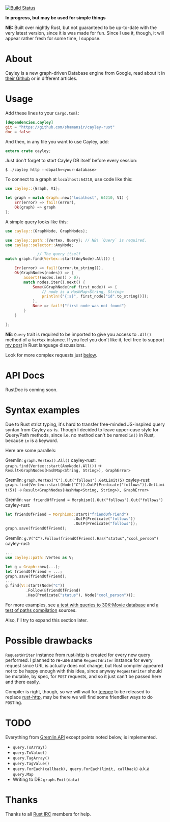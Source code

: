 [![Build Status](https://secure.travis-ci.org/shamansir/cayley-rust.png)](https://travis-ci.org/shamansir/cayley-rust)

**In progress, but may be used for simple things**

**NB:** Built over nightly Rust, but not guaranteed to be up-to-date with the
very latest version, since it is was made for fun. Since I use it, though, it will
appear rather fresh for some time, I suppose.

# About

Cayley is a new graph-driven Database engine from Google, read about it in
[their Github][cayley] or in different articles.

# Usage

Add these lines to your `Cargo.toml`:

```toml
[dependencies.cayley]
git = "https://github.com/shamansir/cayley-rust"
doc = false
```

And then, in any file you want to use Cayley, add:

```rust
extern crate cayley;
```

Just don't forget to start Cayley DB itself before every session:

`$ ./cayley http --dbpath=<your-database>`

To connect to a graph at `localhost:64210`, use code like this:

```rust
use cayley::{Graph, V1};

let graph = match Graph::new("localhost", 64210, V1) {
    Err(error) => fail!(error),
    Ok(graph) => graph
};
```

A simple query looks like this:

```rust
use cayley::{GraphNode, GraphNodes};

use cayley::path::{Vertex, Query}; // NB! `Query` is required.
use cayley::selector::AnyNode;

              // The query itself
match graph.find(Vertex::start(AnyNode).All()) {

    Err(error) => fail!(error.to_string()),
    Ok(GraphNodes(nodes)) => {
        assert!(nodes.len() > 0);
        match nodes.iter().next() {
            Some(&GraphNode(ref first_node)) => {
                // node is a HashMap<String, String>
                println!("{:s}", first_node["id".to_string()]);
            },
            None => fail!("first node was not found")
        }
    }

};
```

**NB**: `Query` trait is required to be imported to give you access to `.All()`
method of a `Vertex` instance. If you feel you don't like it, feel free to support
[my post][trait-use-requirement-discuss] in Rust language discussions.

Look for more complex requests just [below](#syntax-examples).

# API Docs

RustDoc is coming soon.

# Syntax examples

Due to Rust strict typing, it's hard to transfer free-minded JS-inspired query
syntax from Cayley as-is. Though I decided to leave upper-case style for Query/Path
methods, since i.e. no method can't be named `in()` in Rust, because `in` is a keyword.

Here are some parallels:

Gremlin: `graph.Vertex().All()`
cayley-rust: `graph.find(Vertex::start(AnyNode).All())` &rarr; `Result<GraphNodes(HashMap<String, String>), GraphError>`

Gremlin: `graph.Vertex("C").Out("follows").GetLimit(5)`
cayley-rust: `graph.find(Vertex::start(Node("C")).OutP(Predicate("follows")).GetLimit(5))` &rarr; `Result<GraphNodes(HashMap<String, String>), GraphError>`

Gremlin: `var friendOfFriend = Morphism().Out("follows").Out("follows")`
cayley-rust:

```rust
let friendOfFriend = Morphism::start("friendOfFriend")
                              .OutP(Predicate("follows"))
                              .OutP(Predicate("follows"));
graph.save(friendOfFriend);
```

Gremlin: `g.V("C").Follow(friendOfFriend).Has("status","cool_person")`
cayley-rust:

```rust
...
use cayley::path::Vertex as V;

let g = Graph::new(...);
let friendOfFriend = ...;
graph.save(friendOfFriend);
...
g.find(V::start(Node("C"))
         .Follow(&friendOfFriend)
         .Has(Predicate("status"), Node("cool_person")));
```


For more examples, see [a test with queries to 30K-Movie database][30kmoviedata-test]
and [a test of paths compilation][path-compile-test] sources.

Also, I'll try to expand this section later.

# Possible drawbacks

`RequestWriter` instance from [rust-http][] is created for every new query performed.
I planned to re-use same `RequestWriter` instance for every request since URL
is actually does not change, but Rust compiler appeared not to be happy enough with
this idea, since anyway `RequestWriter` should be mutable, by
spec, for `POST` requests, and so it just can't be passed here and there easily.

Compiler is right, though, so we will wait for [teepee][] to be released
to replace [rust-http][], may be there we will find some friendlier ways to do `POST`ing.

# TODO

Everything from [Gremlin API][] except points noted below, is implemented.

* `query.ToArray()`
* `query.ToValue()`
* `query.TagArray()`
* `query.TagValue()`
* `query.ForEach(callback), query.ForEach(limit, callback)` a.k.a `query.Map`
* Writing to DB: `graph.Emit(data)`

# Thanks

Thanks to all [Rust IRC][] members for help.

[rust-http]: https://github.com/chris-morgan/rust-http
[teepee]: https://github.com/teepee/teepee
[cayley]: https://github.com/google/cayley/

[Gremlin API]: https://github.com/google/cayley/blob/master/docs/GremlinAPI.md
[Rust IRC]: http://chat.mibbit.com/?server=irc.mozilla.org&channel=%23rust

[connection-test]: https://github.com/shamansir/cayley-rust/blob/master/tests/connection.rs
[path-compile-test]: https://github.com/shamansir/cayley-rust/blob/master/tests/path_compile.rs
[30kmoviedata-test]: https://github.com/shamansir/cayley-rust/blob/master/tests/30kmoviedata.rs

[trait-use-requirement-discuss]: http://discuss.rust-lang.org/t/no-requirement-to-import-a-trait-for-using-an-implemented-public-method-from-it/579
